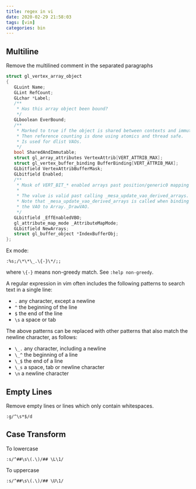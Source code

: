 ```yaml
---
title: regex in vi
date: 2020-02-29 21:58:03
tags: [vim]
categories: bin
---
```

## Multiline
Remove the multilined comment in the separated paragraphs

```c
struct gl_vertex_array_object
{
   GLuint Name;
   GLint RefCount;
   GLchar *Label;       
   /**
    * Has this array object been bound?
    */
   GLboolean EverBound;
   /**
    * Marked to true if the object is shared between contexts and immutable.
    * Then reference counting is done using atomics and thread safe.
    * Is used for dlist VAOs.
    */
   bool SharedAndImmutable;
   struct gl_array_attributes VertexAttrib[VERT_ATTRIB_MAX];
   struct gl_vertex_buffer_binding BufferBinding[VERT_ATTRIB_MAX];
   GLbitfield VertexAttribBufferMask;
   GLbitfield Enabled;
   /**
    * Mask of VERT_BIT_* enabled arrays past position/generic0 mapping
    *
    * The value is valid past calling _mesa_update_vao_derived_arrays.
    * Note that _mesa_update_vao_derived_arrays is called when binding
    * the VAO to Array._DrawVAO.
    */
   GLbitfield _EffEnabledVBO;
   gl_attribute_map_mode _AttributeMapMode;
   GLbitfield NewArrays;
   struct gl_buffer_object *IndexBufferObj;
};
```

Ex mode:

```
:%s;/\*\*\_.\{-}\*/;;
```

where `\{-}` means non-greedy match. See `:help non-greedy`.

A regular expression in vim often includes the following patterns to search text in a single line:

- `.` any character, except a newline
- `^` the beginning of the line
- `$` the end of the line
- `\s` a space or tab

The above patterns can be replaced with other patterns that also match the newline character, as follows:

- `\_.` any character, including a newline
- `\_^` the beginning of a line
- `\_$` the end of a line
- `\_s` a space, tab or newline character
- `\n` a newline character

## Empty Lines
Remove empty lines or lines which only contain whitespaces.

```
:g/^\s*$/d
```

## Case Transform

To lowercase

```
:s/^##\s\(.\)/## \L\1/
```

To uppercase

```
:s/^##\s\(.\)/## \U\1/
```
